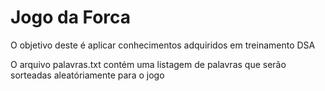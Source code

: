 # Jogo da Forca

O objetivo deste é aplicar conhecimentos adquiridos em treinamento DSA

O arquivo palavras.txt contém uma listagem de palavras que serão sorteadas aleatóriamente para o jogo